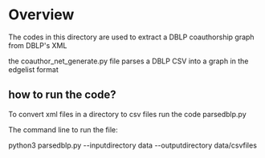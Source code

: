 # Overview

The codes in this directory are used to extract a DBLP coauthorship graph from DBLP's XML

the coauthor_net_generate.py file parses a DBLP CSV into a graph in the edgelist format

## how to run the code?

To convert xml files in a directory to csv files run the code parsedblp.py 

The command line to run the file: 

python3 parsedblp.py  --inputdirectory data --outputdirectory data/csvfiles 

